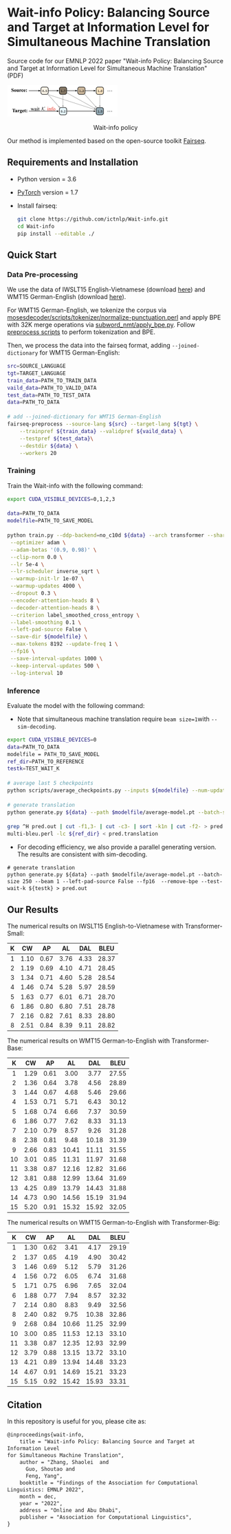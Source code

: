 # Wait-info Policy: Balancing Source and Target at Information Level for Simultaneous Machine Translation

Source code for our EMNLP 2022 paper "Wait-info Policy: Balancing Source and Target at Information Level for Simultaneous Machine Translation" (PDF)

<img src="./Wait-info.png" alt="Wait-info" style="zoom: 25%;" />

<center><p>Wait-info policy</p></center>

Our method is implemented based on the open-source toolkit [Fairseq](https://github.com/pytorch/fairseq).

## Requirements and Installation

- Python version = 3.6

- [PyTorch](http://pytorch.org/) version = 1.7

- Install fairseq:

  ```bash
  git clone https://github.com/ictnlp/Wait-info.git
  cd Wait-info
  pip install --editable ./
  ```


## Quick Start

### Data Pre-processing

We use the data of IWSLT15 English-Vietnamese (download [here](https://nlp.stanford.edu/projects/nmt/)) and WMT15 German-English (download [here](https://www.statmt.org/wmt15/)).

For WMT15 German-English, we tokenize the corpus via [mosesdecoder/scripts/tokenizer/normalize-punctuation.perl](https://github.com/moses-smt/mosesdecoder) and apply BPE with 32K merge operations via [subword_nmt/apply_bpe.py](https://github.com/rsennrich/subword-nmt). Follow [preprocess scripts](https://github.com/Vily1998/wmt16-scripts) to perform tokenization and BPE.

Then, we process the data into the fairseq format, adding `--joined-dictionary` for WMT15 German-English:

```bash
src=SOURCE_LANGUAGE
tgt=TARGET_LANGUAGE
train_data=PATH_TO_TRAIN_DATA
vaild_data=PATH_TO_VALID_DATA
test_data=PATH_TO_TEST_DATA
data=PATH_TO_DATA

# add --joined-dictionary for WMT15 German-English
fairseq-preprocess --source-lang ${src} --target-lang ${tgt} \
    --trainpref ${train_data} --validpref ${vaild_data} \
    --testpref ${test_data}\
    --destdir ${data} \
    --workers 20
```

### Training

Train the Wait-info with the following command:

```bash
export CUDA_VISIBLE_DEVICES=0,1,2,3

data=PATH_TO_DATA
modelfile=PATH_TO_SAVE_MODEL

python train.py --ddp-backend=no_c10d ${data} --arch transformer --share-all-embeddings \
 --optimizer adam \
 --adam-betas '(0.9, 0.98)' \
 --clip-norm 0.0 \
 --lr 5e-4 \
 --lr-scheduler inverse_sqrt \
 --warmup-init-lr 1e-07 \
 --warmup-updates 4000 \
 --dropout 0.3 \
 --encoder-attention-heads 8 \
 --decoder-attention-heads 8 \
 --criterion label_smoothed_cross_entropy \
 --label-smoothing 0.1 \
 --left-pad-source False \
 --save-dir ${modelfile} \
 --max-tokens 8192 --update-freq 1 \
 --fp16 \
 --save-interval-updates 1000 \
 --keep-interval-updates 500 \
 --log-interval 10
```

### Inference

Evaluate the model with the following command:

- Note that simultaneous machine translation require `beam size=1`with `--sim-decoding`.

```bash
export CUDA_VISIBLE_DEVICES=0
data=PATH_TO_DATA
modelfile = PATH_TO_SAVE_MODEL
ref_dir=PATH_TO_REFERENCE
testk=TEST_WAIT_K

# average last 5 checkpoints
python scripts/average_checkpoints.py --inputs ${modelfile} --num-update-checkpoints 5 --output ${modelfile}/average-model.pt 

# generate translation
python generate.py ${data} --path $modelfile/average-model.pt --batch-size 1 --beam 1 --left-pad-source False --fp16  --remove-bpe --test-wait-k ${testk} --sim-decoding > pred.out

grep ^H pred.out | cut -f1,3- | cut -c3- | sort -k1n | cut -f2- > pred.translation
multi-bleu.perl -lc ${ref_dir} < pred.translation
```

- For decoding efficiency, we also provide a parallel generating version. The results are consistent with sim-decoding.

```shell
# generate translation
python generate.py ${data} --path $modelfile/average-model.pt --batch-size 250 --beam 1 --left-pad-source False --fp16  --remove-bpe --test-wait-k ${testk} > pred.out
```

## Our Results

The numerical results on IWSLT15 English-to-Vietnamese with Transformer-Small:

|  K   |  CW  |  AP  |  AL  | DAL  | BLEU  |
| :--: | :--: | :--: | :--: | :--: | ----- |
|  1   | 1.10 | 0.67 | 3.76 | 4.33 | 28.37 |
|  2   | 1.19 | 0.69 | 4.10 | 4.71 | 28.45 |
|  3   | 1.34 | 0.71 | 4.60 | 5.28 | 28.54 |
|  4   | 1.46 | 0.74 | 5.28 | 5.97 | 28.59 |
|  5   | 1.63 | 0.77 | 6.01 | 6.71 | 28.70 |
|  6   | 1.86 | 0.80 | 6.80 | 7.51 | 28.78 |
|  7   | 2.16 | 0.82 | 7.61 | 8.33 | 28.80 |
|  8   | 2.51 | 0.84 | 8.39 | 9.11 | 28.82 |

The numerical results on WMT15 German-to-English with Transformer-Base:

|  K   |  CW  |  AP  |  AL   |  DAL  | BLEU  |
| :--: | :--: | :--: | :---: | :---: | ----- |
|  1   | 1.29 | 0.61 | 3.00  | 3.77  | 27.55 |
|  2   | 1.36 | 0.64 | 3.78  | 4.56  | 28.89 |
|  3   | 1.44 | 0.67 | 4.68  | 5.46  | 29.66 |
|  4   | 1.53 | 0.71 | 5.71  | 6.43  | 30.12 |
|  5   | 1.68 | 0.74 | 6.66  | 7.37  | 30.59 |
|  6   | 1.86 | 0.77 | 7.62  | 8.33  | 31.13 |
|  7   | 2.10 | 0.79 | 8.57  | 9.26  | 31.28 |
|  8   | 2.38 | 0.81 | 9.48  | 10.18 | 31.39 |
|  9   | 2.66 | 0.83 | 10.41 | 11.11 | 31.55 |
|  10  | 3.01 | 0.85 | 11.31 | 11.97 | 31.68 |
|  11  | 3.38 | 0.87 | 12.16 | 12.82 | 31.66 |
|  12  | 3.81 | 0.88 | 12.99 | 13.64 | 31.69 |
|  13  | 4.25 | 0.89 | 13.79 | 14.43 | 31.88 |
|  14  | 4.73 | 0.90 | 14.56 | 15.19 | 31.94 |
|  15  | 5.20 | 0.91 | 15.32 | 15.92 | 32.05 |

The numerical results on WMT15 German-to-English with Transformer-Big:

|  K   |  CW  |  AP  |  AL   |  DAL  | BLEU  |
| :--: | :--: | :--: | :---: | :---: | ----- |
|  1   | 1.30 | 0.62 | 3.41  | 4.17  | 29.19 |
|  2   | 1.37 | 0.65 | 4.19  | 4.90  | 30.42 |
|  3   | 1.46 | 0.69 | 5.12  | 5.79  | 31.26 |
|  4   | 1.56 | 0.72 | 6.05  | 6.74  | 31.68 |
|  5   | 1.71 | 0.75 | 6.96  | 7.65  | 32.04 |
|  6   | 1.88 | 0.77 | 7.94  | 8.57  | 32.32 |
|  7   | 2.14 | 0.80 | 8.83  | 9.49  | 32.56 |
|  8   | 2.40 | 0.82 | 9.75  | 10.38 | 32.86 |
|  9   | 2.68 | 0.84 | 10.66 | 11.25 | 32.99 |
|  10  | 3.00 | 0.85 | 11.53 | 12.13 | 33.10 |
|  11  | 3.38 | 0.87 | 12.35 | 12.93 | 32.99 |
|  12  | 3.79 | 0.88 | 13.15 | 13.72 | 33.10 |
|  13  | 4.21 | 0.89 | 13.94 | 14.48 | 33.23 |
|  14  | 4.67 | 0.91 | 14.69 | 15.21 | 33.23 |
|  15  | 5.15 | 0.92 | 15.42 | 15.93 | 33.31 |

## Citation

In this repository is useful for you, please cite as:

```
@inproceedings{wait-info,
    title = "Wait-info Policy: Balancing Source and Target at Information Level
for Simultaneous Machine Translation",
    author = "Zhang, Shaolei  and
      Guo, Shoutao and
      Feng, Yang",
    booktitle = "Findings of the Association for Computational Linguistics: EMNLP 2022",
    month = dec,
    year = "2022",
    address = "Online and Abu Dhabi",
    publisher = "Association for Computational Linguistics",
}
```
